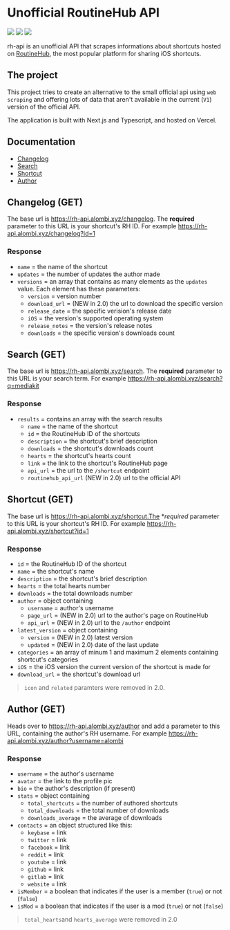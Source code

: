 # Unofficial RoutineHub API
![](https://img.shields.io/website?down_message=offline&up_message=online&url=https%3A%2F%2Frh-api.alombi.xyz)
![](https://img.shields.io/github/release-date/alombi/rh-api?label=latest%20release)
![](https://img.shields.io/badge/project%20status-active-brightgreen)

rh-api is an unofficial API that scrapes informations about shortcuts hosted on [RoutineHub](https://routinehub.co), the most popular platform for sharing iOS shortcuts.

## The project
This project tries to create an alternative to the small official api using `web scraping` and offering lots of data that aren't available in the current (`V1`) version of the official API. 

The application is built with Next.js and Typescript, and hosted on Vercel.



## Documentation
* [Changelog](#changelog-get)
* [Search](#search-get)
* [Shortcut](#shortcut-get)
* [Author](#author-get)


## Changelog (GET)
The base url is https://rh-api.alombi.xyz/changelog. The **required** parameter to this URL is your shortcut's RH ID. For example https://rh-api.alombi.xyz/changelog?id=1
### Response
* `name` = the name of the shortcut
* `updates` = the number of updates the author made
* `versions` = an array that contains as many elements as the `updates` value. Each element has these parameters:
   * `version` = version number
   * `download_url` = (NEW in 2.0) the url to download the specific version
   * `release_date` = the specific verision's release date
   * `iOS` = the version's supported operating system
   * `release_notes` = the version's release notes
   * `downloads` = the specific version's downloads count

## Search (GET)
The base url is https://rh-api.alombi.xyz/search. The **required** parameter to this URL is your search term. For example https://rh-api.alombi.xyz/search?q=mediakit
### Response
* `results` = contains an array with the search results
   * `name` = the name of the shortcut
   * `id` = the RoutineHub ID of the shortcuts
   * `description` = the shortcut's brief description
   * `downloads` = the shortcut's downloads count
   * `hearts` = the shortcut's hearts count
   * `link` = the link to the shortcut's RoutineHub page
   * `api_url` = the url to the `/shortcut` endpoint
   * `routinehub_api_url` (NEW in 2.0) url to the official API

## Shortcut (GET)
The base url is https://rh-api.alombi.xyz/shortcut.The **required* parameter to this URL is your shortcut's RH ID. For example https://rh-api.alombi.xyz/shortcut?id=1
### Response
* `id` = the RoutineHub ID of the shortcut
* `name` = the shortcut's name
* `description` = the shortcut's brief description
* `hearts` = the total hearts number
* `downloads` = the total downloads number
* `author` = object containing
   * `username` = author's username
   * `page_url` = (NEW in 2.0) url to the author's page on RoutineHub
   * `api_url` = (NEW in 2.0) url to the `/author` endpoint
* `latest_version` = object containing
   * `version` = (NEW in 2.0) latest version
   * `updated` = (NEW in 2.0) date of the last update
* `categories` = an array of minum 1 and maximum 2 elements containing shortcut's categories
* `iOS` = the iOS version the current version of the shortcut is made for
* `download_url` = the shortcut's download url

> `icon` and `related` paramters were removed in 2.0.


## Author (GET)
Heads over to https://rh-api.alombi.xyz/author and add a parameter to this URL, containing the author's RH username. For example https://rh-api.alombi.xyz/author?username=alombi
### Response
* `username` = the author's username
* `avatar` = the link to the profile pic
* `bio` = the author's description (if present)
* `stats` = object containing
   * `total_shortcuts` = the number of authored shortcuts
   * `total_downloads` = the total number of downloads
   * `downloads_average` = the average of downloads
* `contacts` = an object structured like this:
   * `keybase` = link
   * `twitter` = link
   * `facebook` = link
   * `reddit` = link
   * `youtube` = link
   * `github` = link
   * `gitlab` = link
   * `website` = link
* `isMember` = a boolean that indicates if the user is a member (`true`) or not (`false`)
* `isMod` = a boolean that indicates if the user is a mod (`true`) or not (`false`)

> `total_hearts`and `hearts_average` were removed in 2.0